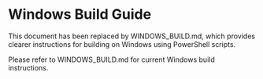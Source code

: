 # Windows Build Guide

This document has been replaced by WINDOWS_BUILD.md, which provides clearer instructions for building on Windows using PowerShell scripts.

Please refer to WINDOWS_BUILD.md for current Windows build instructions.
